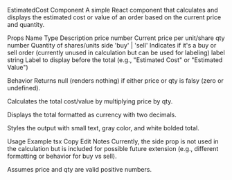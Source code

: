 EstimatedCost Component
A simple React component that calculates and displays the estimated cost or value of an order based on the current price and quantity.

Props
Name	Type	Description
price	number	Current price per unit/share
qty	number	Quantity of shares/units
side	'buy' | 'sell'	Indicates if it's a buy or sell order (currently unused in calculation but can be used for labeling)
label	string	Label to display before the total (e.g., "Estimated Cost" or "Estimated Value")

Behavior
Returns null (renders nothing) if either price or qty is falsy (zero or undefined).

Calculates the total cost/value by multiplying price by qty.

Displays the total formatted as currency with two decimals.

Styles the output with small text, gray color, and white bolded total.

Usage Example
tsx
Copy
Edit
<EstimatedCost price={150.23} qty={10} side="buy" label="Estimated Cost" />
Notes
Currently, the side prop is not used in the calculation but is included for possible future extension (e.g., different formatting or behavior for buy vs sell).

Assumes price and qty are valid positive numbers.